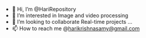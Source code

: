 - 👋 Hi, I’m @HariRepository
- 👀 I’m interested in Image and video processing
- 💞️ I’m looking to collaborate Real-time projects ...
- 📫 How to reach me @harikrishnasamy@gmail.com

<!---
HariRepository/HariRepository is a ✨ special ✨ repository because its `README.md` (this file) appears on your GitHub profile.
You can click the Preview link to take a look at your changes.
--->
